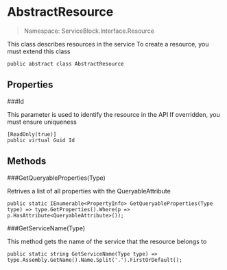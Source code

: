 AbstractResource
======
> Namespace: ServiceBlock.Interface.Resource

This class describes resources in the service
To create a resource, you must extend this class

```
public abstract class AbstractResource
```

## Properties

###Id

This parameter is used to identify the resource in the API
If overridden, you must ensure uniqueness

```
[ReadOnly(true)]
public virtual Guid Id
```


## Methods

###GetQueryableProperties(Type)

Retrives a list of all properties with the QueryableAttribute

```
public static IEnumerable<PropertyInfo> GetQueryableProperties(Type type) => type.GetProperties().Where(p => p.HasAttribute<QueryableAttribute>());
```





###GetServiceName(Type)

This method gets the name of the service that the resource belongs to

```
public static string GetServiceName(Type type) => type.Assembly.GetName().Name.Split('.').FirstOrDefault();
```





